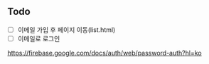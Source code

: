## Todo

- [ ] 이메일 가입 후 페이지 이동(list.html)
- [ ] 이메일로 로그인

https://firebase.google.com/docs/auth/web/password-auth?hl=ko
